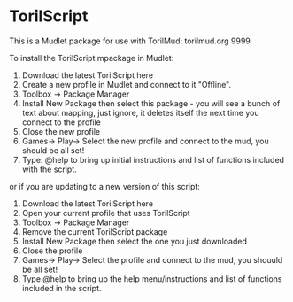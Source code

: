 # TorilScript

This is a Mudlet package for use with TorilMud: torilmud.org 9999

To install the TorilScript mpackage in Mudlet:
1) Download the latest TorilScript here
2) Create a new profile in Mudlet and connect to it "Offline".
3) Toolbox -> Package Manager
4) Install New Package then select this package - you will see a bunch of text about mapping, just ignore, it deletes itself the next time you connect to the profile
5) Close the new profile
6) Games-> Play-> Select the new profile and connect to the mud, you should be all set!
7) Type: @help to bring up initial instructions and list of functions included with the script.

or if you are updating to a new version of this script:
1) Download the latest TorilScript here
2) Open your current profile that uses TorilScript
3) Toolbox -> Package Manager
4) Remove the current TorilScript package
5) Install New Package then select the one you just downloaded
6) Close the profile
7) Games-> Play-> Select the profile and connect to the mud, you shouuld be all set!
8) Type @help to bring up the help menu/instructions and list of functions included in the script.
